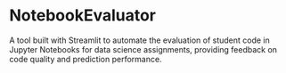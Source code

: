 # NotebookEvaluator
A tool built with Streamlit to automate the evaluation of student code in Jupyter Notebooks for data science assignments, providing feedback on code quality and prediction performance.
